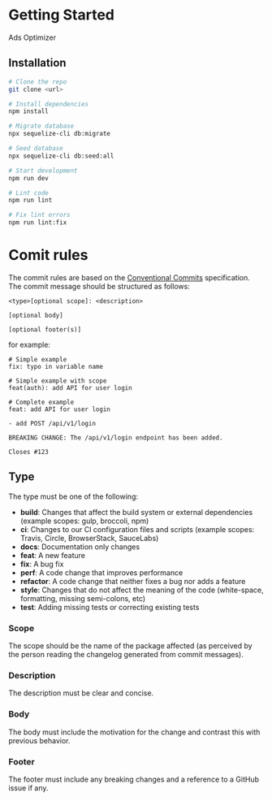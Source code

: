 # Getting Started

Ads Optimizer

## Installation

```bash
# Clone the repo
git clone <url>

# Install dependencies
npm install

# Migrate database
npx sequelize-cli db:migrate

# Seed database
npx sequelize-cli db:seed:all

# Start development
npm run dev

# Lint code
npm run lint

# Fix lint errors
npm run lint:fix
```

# Comit rules

The commit rules are based on the [Conventional Commits](https://www.conventionalcommits.org/en/v1.0.0/) specification. The commit message should be structured as follows:

```
<type>[optional scope]: <description>

[optional body]

[optional footer(s)]
```

for example:

```
# Simple example
fix: typo in variable name

# Simple example with scope
feat(auth): add API for user login

# Complete example
feat: add API for user login

- add POST /api/v1/login

BREAKING CHANGE: The /api/v1/login endpoint has been added.

Closes #123
```

## Type

The type must be one of the following:

- **build**: Changes that affect the build system or external dependencies (example scopes: gulp, broccoli, npm)
- **ci**: Changes to our CI configuration files and scripts (example scopes: Travis, Circle, BrowserStack, SauceLabs)
- **docs**: Documentation only changes
- **feat**: A new feature
- **fix**: A bug fix
- **perf**: A code change that improves performance
- **refactor**: A code change that neither fixes a bug nor adds a feature
- **style**: Changes that do not affect the meaning of the code (white-space, formatting, missing semi-colons, etc)
- **test**: Adding missing tests or correcting existing tests

### Scope

The scope should be the name of the package affected (as perceived by the person reading the changelog generated from commit messages).

### Description

The description must be clear and concise.

### Body

The body must include the motivation for the change and contrast this with previous behavior.

### Footer

The footer must include any breaking changes and a reference to a GitHub issue if any.
